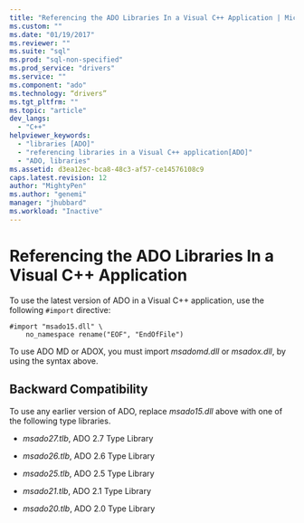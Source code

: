 ```yaml
---
title: "Referencing the ADO Libraries In a Visual C++ Application | Microsoft Docs"
ms.custom: ""
ms.date: "01/19/2017"
ms.reviewer: ""
ms.suite: "sql"
ms.prod: "sql-non-specified"
ms.prod_service: "drivers"
ms.service: ""
ms.component: "ado"
ms.technology: “drivers”
ms.tgt_pltfrm: ""
ms.topic: "article"
dev_langs: 
  - "C++"
helpviewer_keywords: 
  - "libraries [ADO]"
  - "referencing libraries in a Visual C++ application[ADO]"
  - "ADO, libraries"
ms.assetid: d3ea12ec-bca8-48c3-af57-ce14576108c9
caps.latest.revision: 12
author: "MightyPen"
ms.author: "genemi"
manager: "jhubbard"
ms.workload: "Inactive"
---
```

# Referencing the ADO Libraries In a Visual C++ Application
To use the latest version of ADO in a Visual C++ application, use the following `#import` directive:  
  
```  
#import "msado15.dll" \  
    no_namespace rename("EOF", "EndOfFile")  
```  
  
 To use ADO MD or ADOX, you must import *msadomd.dll* or *msadox.dll*, by using the syntax above.  
  
## Backward Compatibility  
 To use any earlier version of ADO, replace *msado15.dll* above with one of the following type libraries.  
  
-   *msado27.tlb*, ADO 2.7 Type Library  
  
-   *msado26.tlb*, ADO 2.6 Type Library  
  
-   *msado25.tlb*, ADO 2.5 Type Library  
  
-   *msado21.tlb*, ADO 2.1 Type Library  
  
-   *msado20.tlb*, ADO 2.0 Type Library
